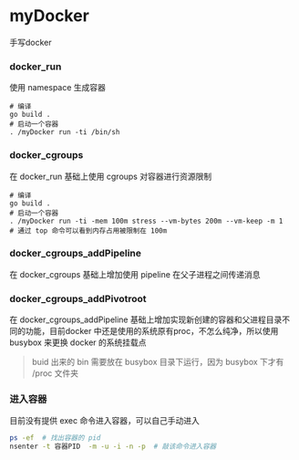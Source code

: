 # myDocker
手写docker

### docker_run
使用 namespace 生成容器
```
# 编译
go build .
# 启动一个容器
. /myDocker run -ti /bin/sh
```

### docker_cgroups
在 docker_run 基础上使用 cgroups 对容器进行资源限制
```
# 编译
go build .
# 启动一个容器
. /myDocker run -ti -mem 100m stress --vm-bytes 200m --vm-keep -m 1
# 通过 top 命令可以看到内存占用被限制在 100m
```

### docker_cgroups_addPipeline
在 docker_cgroups 基础上增加使用 pipeline 在父子进程之间传递消息

### docker_cgroups_addPivotroot
在 docker_cgroups_addPipeline 基础上增加实现新创建的容器和父进程目录不同的功能，目前docker 中还是使用的系统原有proc，不怎么纯净，所以使用 busybox 来更换 docker 的系统挂载点
> buid 出来的 bin 需要放在 busybox 目录下运行，因为 busybox 下才有 /proc 文件夹


### 进入容器
目前没有提供 exec 命令进入容器，可以自己手动进入
```sh
ps -ef  # 找出容器的 pid
nsenter -t 容器PID  -m -u -i -n -p  # 敲该命令进入容器

```
